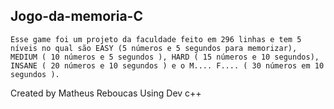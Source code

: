 ## Jogo-da-memoria-C

	Esse game foi um projeto da faculdade feito em 296 linhas e tem 5 níveis no qual são EASY (5 números e 5 segundos para memorizar), MEDIUM ( 10 números e 5 segundos ), HARD ( 15 números e 10 segundos), INSANE ( 20 números e 10 segundos ) e o M.... F.... ( 30 números em 10 segundos ).

Created by Matheus Reboucas
Using Dev c++